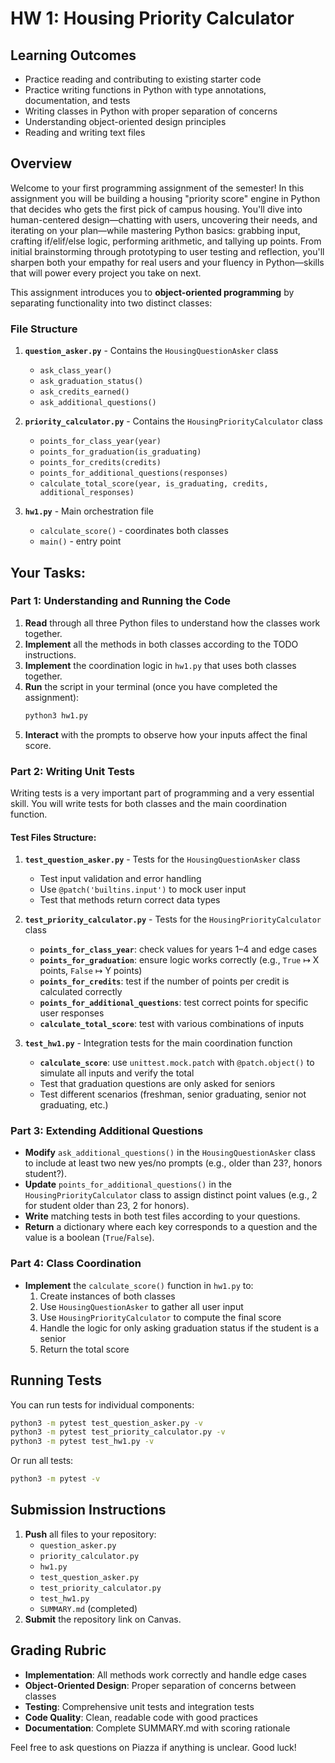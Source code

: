 # HW 1: Housing Priority Calculator

## Learning Outcomes
- Practice reading and contributing to existing starter code
- Practice writing functions in Python with type annotations, documentation, and tests
- Writing classes in Python with proper separation of concerns
- Understanding object-oriented design principles
- Reading and writing text files

## Overview
Welcome to your first programming assignment of the semester! In this assignment you will be building a housing "priority score" engine in Python that decides who gets the first pick of campus housing. You'll dive into human-centered design—chatting with users, uncovering their needs, and iterating on your plan—while mastering Python basics: grabbing input, crafting if/elif/else logic, performing arithmetic, and tallying up points. From initial brainstorming through prototyping to user testing and reflection, you'll sharpen both your empathy for real users and your fluency in Python—skills that will power every project you take on next.

This assignment introduces you to **object-oriented programming** by separating functionality into two distinct classes:

### File Structure
1. **`question_asker.py`** - Contains the `HousingQuestionAsker` class
   * `ask_class_year()`
   * `ask_graduation_status()`
   * `ask_credits_earned()`
   * `ask_additional_questions()`

2. **`priority_calculator.py`** - Contains the `HousingPriorityCalculator` class
   * `points_for_class_year(year)`
   * `points_for_graduation(is_graduating)`
   * `points_for_credits(credits)`
   * `points_for_additional_questions(responses)`
   * `calculate_total_score(year, is_graduating, credits, additional_responses)`

3. **`hw1.py`** - Main orchestration file
   * `calculate_score()` - coordinates both classes
   * `main()` - entry point

## Your Tasks:

### Part 1: Understanding and Running the Code
1. **Read** through all three Python files to understand how the classes work together.
2. **Implement** all the methods in both classes according to the TODO instructions.
3. **Implement** the coordination logic in `hw1.py` that uses both classes together.
4. **Run** the script in your terminal (once you have completed the assignment):
   ```bash
   python3 hw1.py
   ```
5. **Interact** with the prompts to observe how your inputs affect the final score.

### Part 2: Writing Unit Tests
Writing tests is a very important part of programming and a very essential skill. You will write tests for both classes and the main coordination function.

#### Test Files Structure:
1. **`test_question_asker.py`** - Tests for the `HousingQuestionAsker` class
   * Test input validation and error handling
   * Use `@patch('builtins.input')` to mock user input
   * Test that methods return correct data types

2. **`test_priority_calculator.py`** - Tests for the `HousingPriorityCalculator` class
   * **`points_for_class_year`**: check values for years 1–4 and edge cases
   * **`points_for_graduation`**: ensure logic works correctly (e.g., `True` ↦ X points, `False` ↦ Y points)
   * **`points_for_credits`**: test if the number of points per credit is calculated correctly
   * **`points_for_additional_questions`**: test correct points for specific user responses
   * **`calculate_total_score`**: test with various combinations of inputs

3. **`test_hw1.py`** - Integration tests for the main coordination function
   * **`calculate_score`**: use `unittest.mock.patch` with `@patch.object()` to simulate all inputs and verify the total
   * Test that graduation questions are only asked for seniors
   * Test different scenarios (freshman, senior graduating, senior not graduating, etc.)

### Part 3: Extending Additional Questions
* **Modify** `ask_additional_questions()` in the `HousingQuestionAsker` class to include at least two new yes/no prompts (e.g., older than 23?, honors student?).
* **Update** `points_for_additional_questions()` in the `HousingPriorityCalculator` class to assign distinct point values (e.g., 2 for student older than 23, 2 for honors).
* **Write** matching tests in both test files according to your questions.
* **Return** a dictionary where each key corresponds to a question and the value is a boolean (`True`/`False`).

### Part 4: Class Coordination
* **Implement** the `calculate_score()` function in `hw1.py` to:
  1. Create instances of both classes
  2. Use `HousingQuestionAsker` to gather all user input
  3. Use `HousingPriorityCalculator` to compute the final score
  4. Handle the logic for only asking graduation status if the student is a senior
  5. Return the total score

## Running Tests
You can run tests for individual components:
```bash
python3 -m pytest test_question_asker.py -v
python3 -m pytest test_priority_calculator.py -v
python3 -m pytest test_hw1.py -v
```

Or run all tests:
```bash
python3 -m pytest -v
```

## Submission Instructions
1. **Push** all files to your repository:
   * `question_asker.py`
   * `priority_calculator.py` 
   * `hw1.py`
   * `test_question_asker.py`
   * `test_priority_calculator.py`
   * `test_hw1.py`
   * `SUMMARY.md` (completed)
2. **Submit** the repository link on Canvas.

## Grading Rubric
- **Implementation**: All methods work correctly and handle edge cases
- **Object-Oriented Design**: Proper separation of concerns between classes
- **Testing**: Comprehensive unit tests and integration tests
- **Code Quality**: Clean, readable code with good practices
- **Documentation**: Complete SUMMARY.md with scoring rationale

Feel free to ask questions on Piazza if anything is unclear. Good luck!